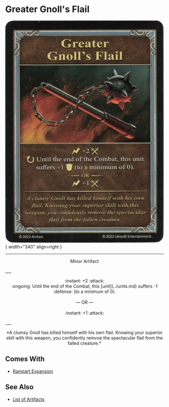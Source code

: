 # Greater Gnoll's Flail

![Greater Gnoll's Flail](../assets/artifacts_minor-greater_gnolls_flail.webp){ width="340" align=right }
___
<p style="text-align: center;" markdown>Minor Artifact</p>
___
<p style="text-align: center;" markdown>:instant: +2 :attack:<br>:ongoing: Until the end of the Combat, this [unit](../units.md) suffers -1 :defense: (to a minimum of 0).<br><br>— OR —<br><br>:instant: +1 :attack:</p>
___
<p style="text-align: center;" markdown>*A clumsy Gnoll has killed himself with his own flail. Knowing your superior skill with this weapon, you confidently remvoe the spectacular flail from the falled creature.*</p>


## Comes With

- [Rampart Expansion](../content.md)


## See Also

- [List of Artifacts](../artifacts.md)
